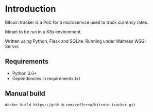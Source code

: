 # Introduction
Bitcoin tracker is a PoC for a microservice used to track currency rates.

Meant to be run in a K8s environment.

Written using Python, Flask and SQLite. Running under Waitress WSGI Server.

## Requirements
- Python 3.6+
- Dependencies in requirements.txt

## Manual build
`docker build https://github.com/zefferno/bitcoin-tracker.git`
